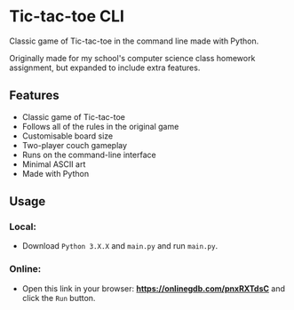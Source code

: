 # Tic-tac-toe CLI
Classic game of Tic-tac-toe in the command line made with Python.

Originally made for my school's computer science class homework assignment, but expanded to include extra features.

## Features
- Classic game of Tic-tac-toe
- Follows all of the rules in the original game
- Customisable board size
- Two-player couch gameplay
- Runs on the command-line interface
- Minimal ASCII art
- Made with Python

## Usage
### Local:
- Download `Python 3.X.X` and `main.py` and run `main.py`.

### Online:
- Open this link in your browser: **https://onlinegdb.com/pnxRXTdsC** and click the `Run` button.
